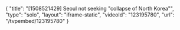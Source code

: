 {
    "title": "[1508521429] Seoul not seeking \"collapse of North Korea\"",
    "type": "solo",
    "layout": "iframe-static",
    "videoId": "123195780",
    "url": "\/tvpembed\/123195780"
}